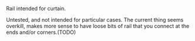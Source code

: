 Rail intended for curtain. 

Untested, and not intended for particular cases. The current thing seems
overkill, makes more sense to have loose bits of rail that you connect at the
ends and/or corners.(TODO)
